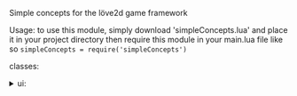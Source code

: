 Simple concepts for the löve2d game framework

Usage:
	to use this module, simply download 'simpleConcepts.lua' and place it in your project directory then require this module in your main.lua file like so
	`simpleConcepts = require('simpleConcepts')`
		
classes:
	<details>
		<summary>ui:</summary>
		<details>
			<summary>button:</summary>
			<p>the button class is a simple button with the following arguments:
				text: (string) the text label of the button,
				textColor ({r, g, b, a}) the color for the label,
				buttonColor ({r, g, b, a}) the color for the background (rectangle) of the button,
				x (number) the top left x co-ord of the button,
				y (number) the top left y co-ord of the button,
				width (number) the width of the button,
				height (number) the height of the button,
				callback (function) a callback function for when the button is pressed,
				optional (table) this is a table filled with optional keyword arguments, these are as follows:
					mode = 'fill' (string) mode passed to love.graphics.rectangle
					rx = nil (number) rx passed to love.graphics.rectangle,
					ry = rx (number) ry passed to love.graphics.rectangle,
					segments = nil (number) segments passed to love.graphics.rectangle,
					textLimit = love.graphics.getWidth() (number) limit passed to love.graphics.printf,
					font = love.graphics.getFont() (Löve2d Font) the font used for the label,
					textAlignment = 'center' ('left', 'center', or 'right') the alignment passed to love.graphics.printf
				the button is used as follows: 
				```lua
				simpleConcepts = require('simpleConcepts')
				local button
				function love.load()
					button = simpleConcepts.ui.button(
						'ping',
						{0,0,0,1},
						{1,0,1,1},
						60,
						60,
						120,
						120,
						function(object, x, y, button, istouch, presses)
							print('pong')
						end
					)
				end
				function love.graphics.draw()
					button:draw()
				end
				function love.mousepressed(x, y, button, istouch, presses)
					button:handleTouch(x, y, button, istouch, presses)
				end
				```
				this will draw a simple button and handle when it is clicked or tapped, the callback function is passed the actual button object aswell as all of the click/touch data, so you can do further checks inside it, the only check performed for you is whether the click/tap landed on the button, so you dont have to worry about that.
			</p>
		</details>
	</details>